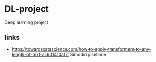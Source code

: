 # DL-project
Deep learning project

## links

* https://towardsdatascience.com/how-to-apply-transformers-to-any-length-of-text-a5601410af7f
Simodiri pisellone
